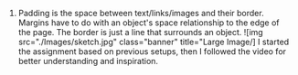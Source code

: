 1. Padding is the space between text/links/images and their border. Margins have to do with an object's space relationship to the edge of the page. The border is just a line that surrounds an object.
![img src="./Images/sketch.jpg" class="banner"
title="Large Image/]
I started the assignment based on previous setups, then I followed the video for better understanding and inspiration.

